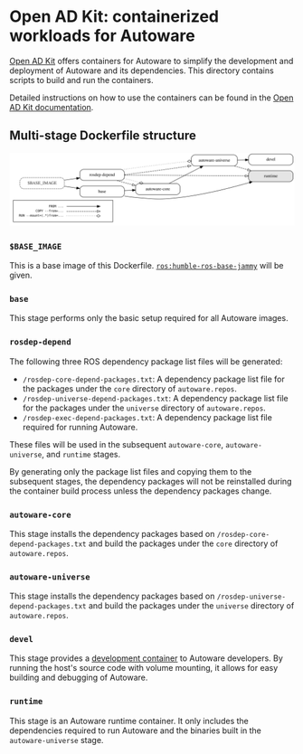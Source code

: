 # Open AD Kit: containerized workloads for Autoware

[Open AD Kit](https://autoware.org/open-ad-kit/) offers containers for Autoware to simplify the development and deployment of Autoware and its dependencies. This directory contains scripts to build and run the containers.

Detailed instructions on how to use the containers can be found in the [Open AD Kit documentation](https://autowarefoundation.github.io/autoware-documentation/main/installation/autoware/docker-installation/).

## Multi-stage Dockerfile structure

![](./img/Dockerfile.svg)

### `$BASE_IMAGE`

This is a base image of this Dockerfile. [`ros:humble-ros-base-jammy`](https://hub.docker.com/_/ros/tags?page=&page_size=&ordering=&name=humble-ros-base-jammy) will be given.

### `base`

This stage performs only the basic setup required for all Autoware images.

### `rosdep-depend`

The following three ROS dependency package list files will be generated:

- `/rosdep-core-depend-packages.txt`: A dependency package list file for the packages under the `core` directory of `autoware.repos`.
- `/rosdep-universe-depend-packages.txt`: A dependency package list file for the packages under the `universe` directory of `autoware.repos`.
- `/rosdep-exec-depend-packages.txt`: A dependency package list file required for running Autoware.

These files will be used in the subsequent `autoware-core`, `autoware-universe`, and `runtime` stages.

By generating only the package list files and copying them to the subsequent stages, the dependency packages will not be reinstalled during the container build process unless the dependency packages change.

### `autoware-core`

This stage installs the dependency packages based on `/rosdep-core-depend-packages.txt` and build the packages under the `core` directory of `autoware.repos`.

### `autoware-universe`

This stage installs the dependency packages based on `/rosdep-universe-depend-packages.txt` and build the packages under the `universe` directory of `autoware.repos`.

### `devel`

This stage provides a [development container](https://containers.dev) to Autoware developers. By running the host's source code with volume mounting, it allows for easy building and debugging of Autoware.

### `runtime`

This stage is an Autoware runtime container. It only includes the dependencies required to run Autoware and the binaries built in the `autoware-universe` stage.
